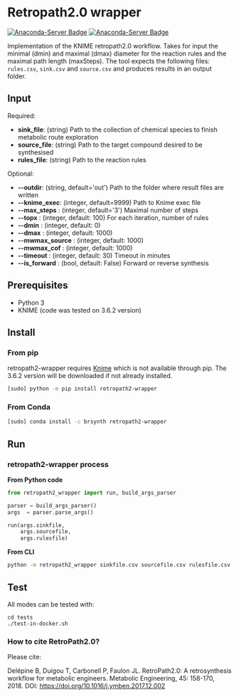 # Retropath2.0 wrapper

[![Anaconda-Server Badge](https://anaconda.org/brsynth/retropath2-wrapper/badges/latest_release_date.svg)](https://anaconda.org/brsynth/retropath2-wrapper) [![Anaconda-Server Badge](https://anaconda.org/brsynth/retropath2-wrapper/badges/version.svg)](https://anaconda.org/brsynth/retropath2-wrapper)

Implementation of the KNIME retropath2.0 workflow. Takes for input the minimal (dmin) and maximal (dmax) diameter for the reaction rules and the maximal path length (maxSteps). The tool  expects the following files: `rules.csv`, `sink.csv` and `source.csv` and produces results in an output folder.

## Input

Required:
* **sink_file**: (string) Path to the collection of chemical species to finish metabolic route exploration
* **source_file**: (string) Path to the target compound desired to be synthesised
* **rules_file**: (string) Path to the reaction rules

Optional:
* **--outdir**: (string, default='out') Path to the folder where result files are written
* **--knime_exec**: (integer, default=9999) Path to Knime exec file
* **--max_steps** : (integer, default='3') Maximal number of steps
* **--topx** : (integer, default: 100) For each iteration, number of rules
* **--dmin** : (integer, default: 0)
* **--dmax** : (integer, default: 1000)
* **--mwmax_source** : (integer, default: 1000)
* **--mwmax_cof** : (integer, default: 1000)
* **--timeout** : (integer, default: 30) Timeout in minutes
* **--is_forward** : (bool, default: False) Forward or reverse synthesis


## Prerequisites

* Python 3
* KNIME (code was tested on 3.6.2 version)

## Install
### From pip
retropath2-wrapper requires [Knime](https://www.knime.com/) which is not available through pip. The 3.6.2 version will be downloaded if not already installed.
```sh
[sudo] python -m pip install retropath2-wrapper
```
### From Conda
```sh
[sudo] conda install -c brsynth retropath2-wrapper
```

## Run

### retropath2-wrapper process
**From Python code**
```python
from retropath2_wrapper import run, build_args_parser

parser = build_args_parser()
args  = parser.parse_args()

run(args.sinkfile,
    args.sourcefile,
    args.rulesfile)
```
**From CLI**
```sh
python -m retropath2_wrapper sinkfile.csv sourcefile.csv rulesfile.csv
```


## Test
All modes can be tested with:
```
cd tests
./test-in-docker.sh
```


### How to cite RetroPath2.0?
Please cite:

Delépine B, Duigou T, Carbonell P, Faulon JL. RetroPath2.0: A retrosynthesis workflow for metabolic engineers. Metabolic Engineering, 45: 158-170, 2018. DOI: https://doi.org/10.1016/j.ymben.2017.12.002
